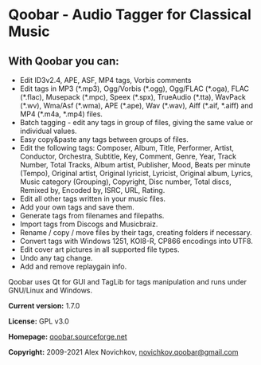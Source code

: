 # Qoobar - Audio Tagger for Classical Music

## With Qoobar you can:

- Edit ID3v2.4, APE, ASF, MP4 tags, Vorbis comments
- Edit tags in MP3 (\*.mp3), Ogg/Vorbis (\*.ogg), Ogg/FLAC (\*.oga),
  FLAC (\*.flac), Musepack (\*.mpc), Speex (\*.spx), TrueAudio (\*.tta),
  WavPack (\*.wv), Wma/Asf (\*.wma),  APE (\*.ape), Wav (\*.wav),
  Aiff (\*.aif, \*.aiff) and MP4 (\*.m4a, \*.mp4) files.
- Batch tagging - edit any tags in group of files, giving the same value
  or individual values.
- Easy copy&paste any tags between groups of files.
- Edit the following tags: Composer, Album, Title, Performer, Artist,
  Conductor, Orchestra, Subtitle, Key, Comment, Genre, Year, Track Number,
  Total Tracks, Album artist, Publisher, Mood, Beats per minute (Tempo),
  Original artist, Original lyricist, Lyricist, Original album, Lyrics,
  Music category (Grouping), Copyright, Disc number, Total discs, Remixed by,
  Encoded by, ISRC, URL, Rating.
- Edit all other tags written in your music files.
- Add your own tags and save them.
- Generate tags from filenames and filepaths.
- Import tags from Discogs and Musicbraiz.
- Rename / copy / move files by their tags, creating folders if necessary.
- Convert tags with Windows 1251, KOI8-R, CP866 encodings into UTF8.
- Edit cover art pictures in all supported file types.
- Undo any tag change.
- Add and remove replaygain info.

Qoobar uses Qt for GUI and TagLib for tags manipulation and runs
under GNU/Linux and Windows.

**Current version:** 1.7.0

**License:** GPL v3.0

**Homepage:** [qoobar.sourceforge.net](http://qoobar.sourceforge.net)

**Copyright:** 2009-2021 Alex Novichkov, novichkov.qoobar@gmail.com
